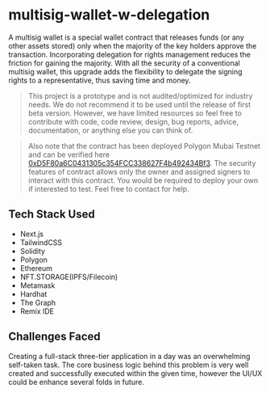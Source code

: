 # multisig-wallet-w-delegation

A multisig wallet is a special wallet contract that releases funds (or any other assets stored) only when the majority of the key holders approve the transaction. Incorporating delegation for rights management reduces the friction for gaining the majority. With all the security of a conventional multisig wallet, this upgrade adds the flexibility to delegate the signing rights to a representative, thus saving time and money.

> This project is a prototype and is not audited/optimized for industry needs. We do not recommend it to be used until the release of first beta version. However, we have limited resources so feel free to contribute with code, code review, design, bug reports, advice, documentation, or anything else you can think of.

> Also note that the contract has been deployed Polygon Mubai Testnet and can be verified here [0xD5F80a6C0431305c354FCC338627F4b492434Bf3](https://mumbai.polygonscan.com/address/0xd5f80a6c0431305c354fcc338627f4b492434bf3). The security features of contract allows only the owner and assigned signers to interact with this contract. You would be required to deploy your own if interested to test. Feel free to contact for help.

## Tech Stack Used

- Next.js
- TailwindCSS
- Solidity
- Polygon
- Ethereum
- NFT.STORAGE(IPFS/Filecoin)
- Metamask
- Hardhat
- The Graph
- Remix IDE

## Challenges Faced

Creating a full-stack three-tier application in a day was an overwhelming self-taken task. The core business logic behind this problem is very well created and successfully executed within the given time, however the UI/UX could be enhance several folds in future.
